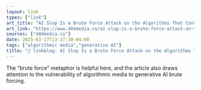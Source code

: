 ```yaml
---
layout: link
types: ["link"]
art_title: "AI Slop Is a Brute Force Attack on the Algorithms That Control Reality"
art_link: "https://www.404media.co/ai-slop-is-a-brute-force-attack-on-the-algorithms-that-control-reality/"
sources: ["404media.co"]
date: 2025-03-17T13:17:30-04:00
tags: ["algorithmic media","generative AI"]
title: "🔗 linkblog: AI Slop Is a Brute Force Attack on the Algorithms That Control Reality"
---
```

The "brute force" metaphor is helpful here, and the article also draws attention to the vulnerability of algorithmic media to generative AI brute forcing.
